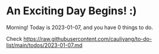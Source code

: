 # An Exciting Day Begins! :)

Morning! Today is 2023-01-07, and you have 0 things to do.

Check https://raw.githubusercontent.com/cauliyang/to-do-list/main/todos/2023-01-07.md